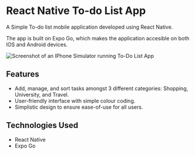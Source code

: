 # React Native To-do List App

A Simple To-do list mobile application developed using React Native. 

The app is built on Expo Go, which makes the application accesible on both IOS and Android devices.

![Screenshot of an IPhone Simulator running To-Do List App](https://i.imgur.com/D7Oxa2S.png)

## Features

- Add, manage, and sort tasks amongst 3 different categories: Shopping, University, and Travel.
- User-friendly interface with simple colour coding.
- Simplistic design to ensure ease-of-use for all users.

## Technologies Used

- React Native
- Expo Go
